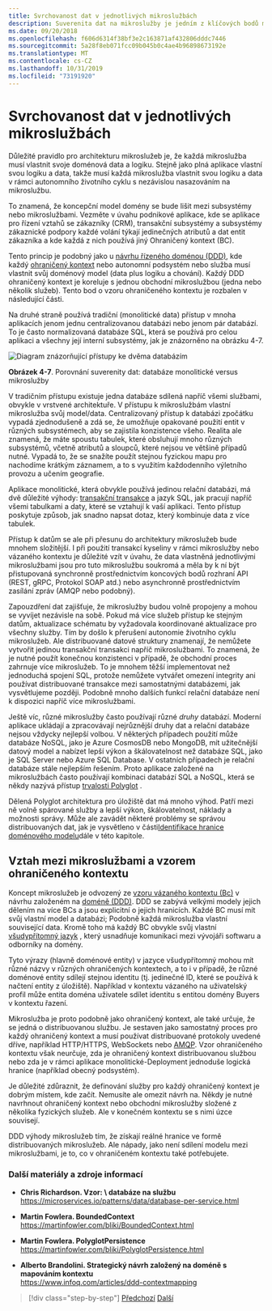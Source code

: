 ```yaml
---
title: Svrchovanost dat v jednotlivých mikroslužbách
description: Suverenita dat na mikroslužby je jedním z klíčových bodů mikroslužeb. Každá mikroslužba musí být jediným vlastníkem své databáze a bude ji sdílet bez dalších. Všechny instance mikroslužeb se samozřejmě připojí ke stejné databázi s vysokou dostupností.
ms.date: 09/20/2018
ms.openlocfilehash: f606d6314f38bf3e2c163871af432806dddc7446
ms.sourcegitcommit: 5a28f8eb071fcc09b045b0c4ae4b96898673192e
ms.translationtype: MT
ms.contentlocale: cs-CZ
ms.lasthandoff: 10/31/2019
ms.locfileid: "73191920"
---
```

# <a name="data-sovereignty-per-microservice"></a>Svrchovanost dat v jednotlivých mikroslužbách

Důležité pravidlo pro architekturu mikroslužeb je, že každá mikroslužba musí vlastnit svoje doménová data a logiku. Stejně jako plná aplikace vlastní svou logiku a data, takže musí každá mikroslužba vlastnit svou logiku a data v rámci autonomního životního cyklu s nezávislou nasazováním na mikroslužbu.

To znamená, že koncepční model domény se bude lišit mezi subsystémy nebo mikroslužbami. Vezměte v úvahu podnikové aplikace, kde se aplikace pro řízení vztahů se zákazníky (CRM), transakční subsystémy a subsystémy zákaznické podpory každé volání týkají jedinečných atributů a dat entit zákazníka a kde každá z nich používá jiný Ohraničený kontext (BC).

Tento princip je podobný jako u [návrhu řízeného doménou (DDD)](https://en.wikipedia.org/wiki/Domain-driven_design), kde každý [ohraničený kontext](https://martinfowler.com/bliki/BoundedContext.html) nebo autonomní podsystém nebo služba musí vlastnit svůj doménový model (data plus logiku a chování). Každý DDD ohraničený kontext je koreluje s jednou obchodní mikroslužbou (jedna nebo několik služeb). Tento bod o vzoru ohraničeného kontextu je rozbalen v následující části.

Na druhé straně používá tradiční (monolitické data) přístup v mnoha aplikacích jenom jednu centralizovanou databázi nebo jenom pár databází. To je často normalizovaná databáze SQL, která se používá pro celou aplikaci a všechny její interní subsystémy, jak je znázorněno na obrázku 4-7.

![Diagram znázorňující přístupy ke dvěma databázím](./media/data-sovereignty-per-microservice/data-sovereignty-comparison.png)

**Obrázek 4-7**. Porovnání suverenity dat: databáze monolitické versus mikroslužby

V tradičním přístupu existuje jedna databáze sdílená napříč všemi službami, obvykle v vrstvené architektuře. V přístupu k mikroslužbám vlastní mikroslužba svůj model/data. Centralizovaný přístup k databázi zpočátku vypadá zjednodušeně a zdá se, že umožňuje opakované použití entit v různých subsystémech, aby se zajistila konzistence všeho. Realita ale znamená, že máte spoustu tabulek, které obsluhují mnoho různých subsystémů, včetně atributů a sloupců, které nejsou ve většině případů nutné. Vypadá to, že se snažíte použít stejnou fyzickou mapu pro nachodíme krátkým záznamem, a to s využitím každodenního výletního provozu a učením geografie.

Aplikace monolitické, která obvykle používá jedinou relační databázi, má dvě důležité výhody: [transakční transakce](https://en.wikipedia.org/wiki/ACID) a jazyk SQL, jak pracují napříč všemi tabulkami a daty, které se vztahují k vaší aplikaci. Tento přístup poskytuje způsob, jak snadno napsat dotaz, který kombinuje data z více tabulek.

Přístup k datům se ale při přesunu do architektury mikroslužeb bude mnohem složitější. I při použití transakcí kyseliny v rámci mikroslužby nebo vázaného kontextu je důležité vzít v úvahu, že data vlastněná jednotlivými mikroslužbami jsou pro tuto mikroslužbu soukromá a měla by k ní být přistupovaná synchronně prostřednictvím koncových bodů rozhraní API (REST, gRPC, Protokol SOAP atd.) nebo asynchronně prostřednictvím zasílání zpráv (AMQP nebo podobný).

Zapouzdření dat zajišťuje, že mikroslužby budou volně propojeny a mohou se vyvíjet nezávisle na sobě. Pokud má více služeb přístup ke stejným datům, aktualizace schématu by vyžadovala koordinované aktualizace pro všechny služby. Tím by došlo k přerušení autonomie životního cyklu mikroslužeb. Ale distribuované datové struktury znamenají, že nemůžete vytvořit jedinou transakční transakci napříč mikroslužbami. To znamená, že je nutné použít konečnou konzistenci v případě, že obchodní proces zahrnuje více mikroslužeb. To je mnohem těžší implementovat než jednoduchá spojení SQL, protože nemůžete vytvářet omezení integrity ani používat distribuované transakce mezi samostatnými databázemi, jak vysvětlujeme později. Podobně mnoho dalších funkcí relační databáze není k dispozici napříč více mikroslužbami.

Ještě víc, různé mikroslužby často používají různé *druhy* databází. Moderní aplikace ukládají a zpracovávají nejrůznější druhy dat a relační databáze nejsou vždycky nejlepší volbou. V některých případech použití může databáze NoSQL, jako je Azure CosmosDB nebo MongoDB, mít užitečnější datový model a nabízet lepší výkon a škálovatelnost než databáze SQL, jako je SQL Server nebo Azure SQL Database. V ostatních případech je relační databáze stále nejlepším řešením. Proto aplikace založené na mikroslužbách často používají kombinaci databází SQL a NoSQL, která se někdy nazývá přístup [trvalosti Polyglot](https://martinfowler.com/bliki/PolyglotPersistence.html) .

Dělená Polyglot architektura pro úložiště dat má mnoho výhod. Patří mezi ně volně spárované služby a lepší výkon, škálovatelnost, náklady a možnosti správy. Může ale zavádět některé problémy se správou distribuovaných dat, jak je vysvětleno v části[Identifikace hranice doménového modelu](identify-microservice-domain-model-boundaries.md)dále v této kapitole.

## <a name="the-relationship-between-microservices-and-the-bounded-context-pattern"></a>Vztah mezi mikroslužbami a vzorem ohraničeného kontextu

Koncept mikroslužeb je odvozený ze [vzoru vázaného kontextu (Bc)](https://martinfowler.com/bliki/BoundedContext.html) v návrhu založeném na [doméně (DDD)](https://en.wikipedia.org/wiki/Domain-driven_design). DDD se zabývá velkými modely jejich dělením na více BCs a jsou explicitní o jejich hranicích. Každé BC musí mít svůj vlastní model a databázi; Podobně každá mikroslužba vlastní související data. Kromě toho má každý BC obvykle svůj vlastní [všudypřítomný jazyk](https://martinfowler.com/bliki/UbiquitousLanguage.html) , který usnadňuje komunikaci mezi vývojáři softwaru a odborníky na domény.

Tyto výrazy (hlavně doménové entity) v jazyce všudypřítomný mohou mít různé názvy v různých ohraničených kontextech, a to i v případě, že různé doménové entity sdílejí stejnou identitu (tj. jedinečné ID, které se používá k načtení entity z úložiště). Například v kontextu vázaného na uživatelský profil může entita doména uživatele sdílet identitu s entitou domény Buyers v kontextu řazení.

Mikroslužba je proto podobně jako ohraničený kontext, ale také určuje, že se jedná o distribuovanou službu. Je sestaven jako samostatný proces pro každý ohraničený kontext a musí používat distribuované protokoly uvedené dříve, například HTTP/HTTPS, WebSockets nebo [AMQP](https://en.wikipedia.org/wiki/Advanced_Message_Queuing_Protocol). Vzor ohraničeného kontextu však neurčuje, zda je ohraničený kontext distribuovanou službou nebo zda je v rámci aplikace monolitické-Deployment jednoduše logická hranice (například obecný podsystém).

Je důležité zdůraznit, že definování služby pro každý ohraničený kontext je dobrým místem, kde začít. Nemusíte ale omezit návrh na. Někdy je nutné navrhnout ohraničený kontext nebo obchodní mikroslužby složené z několika fyzických služeb. Ale v konečném kontextu se s nimi úzce souvisejí.

DDD výhody mikroslužeb tím, že získají reálné hranice ve formě distribuovaných mikroslužeb. Ale nápady, jako není sdílení modelu mezi mikroslužbami, je to, co v ohraničeném kontextu také potřebujete.

### <a name="additional-resources"></a>Další materiály a zdroje informací

- **Chris Richardson. Vzor: \ databáze na službu**
  <https://microservices.io/patterns/data/database-per-service.html>

- **Martin Fowlera. BoundedContext** \
  <https://martinfowler.com/bliki/BoundedContext.html>

- **Martin Fowlera. PolyglotPersistence** \
  <https://martinfowler.com/bliki/PolyglotPersistence.html>

- **Alberto Brandolini. Strategický návrh založený na doméně s mapováním kontextu** \
  <https://www.infoq.com/articles/ddd-contextmapping>

>[!div class="step-by-step"]
>[Předchozí](microservices-architecture.md)
>[Další](logical-versus-physical-architecture.md)

